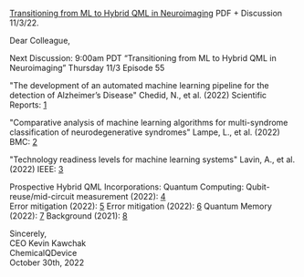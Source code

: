[Transitioning from ML to Hybrid QML in Neuroimaging](https://www.chemicalqdevice.com/transitioning-from-ml-to-hybrid-qml-in-neuroimaging) PDF + Discussion 11/3/22.

Dear Colleague, 

Next Discussion: 9:00am PDT “Transitioning from ML to Hybrid QML in Neuroimaging” Thursday 11/3 Episode 55

"The development of an automated machine learning pipeline for the detection of Alzheimer’s Disease"
Chedid, N., et al. (2022) Scientific Reports: [1](https://www.nature.com/articles/s41598-022-22979-3)

"Comparative analysis of machine learning algorithms for multi-syndrome classification of neurodegenerative syndromes"
Lampe, L., et al. (2022) BMC: [2](https://alzres.biomedcentral.com/articles/10.1186/s13195-022-00983-z)

"Technology readiness levels for machine learning systems"
Lavin, A., et al. (2022) IEEE: [3](https://www.nature.com/articles/s41467-022-33128-9)

Prospective Hybrid QML Incorporations: 
Quantum Computing: Qubit-reuse/mid-circuit measurement (2022): [4](https://arxiv.org/abs/2210.08039) <br>
Error mitigation (2022): [5](https://arxiv.org/abs/2206.01573) Error mitigation (2022): [6](https://arxiv.org/abs/2210.07194) Quantum Memory (2022): [7](https://arxiv.org/abs/1908.05722) Background (2021): [8](https://arxiv.org/abs/2111.05881) <br>

Sincerely, <br>
CEO Kevin Kawchak <br>
ChemicalQDevice <br>
October 30th, 2022 <br>
